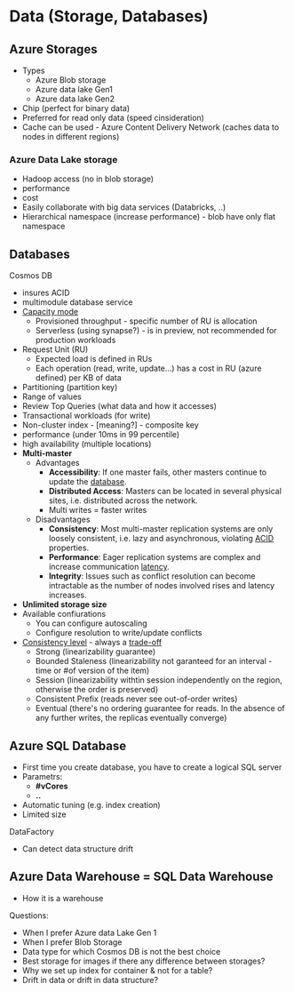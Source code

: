 # Data \(Storage, Databases\)

## Azure Storages 

* Types
  * Azure Blob storage
  * Azure data lake Gen1
  * Azure data lake Gen2
* Chip \(perfect for binary data\)
* Preferred for read only data \(speed cinsideration\)
* Cache can be used - Azure Content Delivery Network \(caches data to nodes in different regions\)

### Azure Data Lake storage

* Hadoop access \(no in blob storage\)
* performance 
* cost 
* Easily collaborate with big data services \(Databricks, ..\) 
* Hierarchical namespace \(increase performance\) - blob have only flat namespace

## Databases

Cosmos DB

* insures ACID 
* multimodule database service 
* [Capacity mode](https://docs.microsoft.com/en-us/azure/cosmos-db/throughput-serverless)
  * Provisioned throughput - specific number of RU is allocation
  * Serverless \(using synapse?\) - is in preview, not recommended for production workloads
* Request Unit \(RU\)
  * Expected load is defined in RUs
  * Each operation \(read, write, update...\) has a cost in RU \(azure defined\) per KB of data
*  Partitioning \(partition key\)
  * Range of values
  * Review Top Queries \(what data and how it accesses\)
  * Transactional workloads \(for write\)
  * Non-cluster index - \[meaning?\] - composite key 
* performance \(under 10ms in 99 percentile\)
* high availability \(multiple locations\)
* **Multi-master**
  * Advantages
    * **Accessibility**: If one master fails, other masters continue to update the [database](https://en.wikipedia.org/wiki/Database).
    * **Distributed Access**: Masters can be located in several physical sites, i.e. distributed across the network.
    * Multi writes = faster writes
  * Disadvantages
    * **Consistency**: Most multi-master replication systems are only loosely consistent, i.e. lazy and asynchronous, violating [ACID](https://en.wikipedia.org/wiki/ACID) properties.
    * **Performance**: Eager replication systems are complex and increase communication [latency](https://en.wikipedia.org/wiki/Latency_%28engineering%29).
    * **Integrity**: Issues such as conflict resolution can become intractable as the number of nodes involved rises and latency increases.
* **Unlimited storage size** 
* Available confiurations
  * You can configure autoscaling 
  * Configure resolution to write/update conflicts 
* [Consistency level](https://docs.microsoft.com/en-us/azure/cosmos-db/consistency-levels)  - always a [trade-off](https://docs.microsoft.com/en-us/azure/cosmos-db/consistency-levels-tradeoffs) 
  * Strong \(linearizability guarantee\)
  * Bounded Staleness \(linearizability not garanteed for an interval - time or \#of version of the item\)
  * Session \(linearizability withtin session independently on the region, otherwise the order is preserved\)
  * Consistent Prefix \(reads never see out-of-order writes\)
  * Eventual \(there's no ordering guarantee for reads. In the absence of any further writes, the replicas eventually converge\)

## Azure SQL Database

* First time you create database, you have to create a logical SQL server 
* Parametrs:
  * **\#vCores**
  * **..**
* Automatic tuning \(e.g. index creation\)
* Limited size 

DataFactory 

* Can detect data structure drift 

## Azure Data Warehouse = SQL Data Warehouse 

* How it is a warehouse 





Questions: 

* When I prefer Azure data Lake Gen 1 
* When I prefer Blob Storage 
* Data type for which Cosmos DB is not the best choice 
* Best storage for images if there any difference between storages? 
* Why we set up index for container & not for a table? 
* Drift in data or drift in data structure? 

